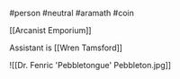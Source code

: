 #person #neutral #aramath #coin 

[[Arcanist Emporium]]

Assistant is [[Wren Tamsford]]


![[Dr. Fenric 'Pebbletongue' Pebbleton.jpg]]